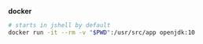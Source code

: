 
**docker**
```bash
# starts in jshell by default
docker run -it --rm -v "$PWD":/usr/src/app openjdk:10
```
